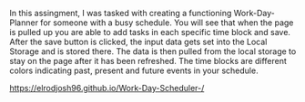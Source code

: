 In this assingment, I was tasked with creating a functioning Work-Day-Planner for someone with a busy schedule. You will see that when the page is pulled up you are able to add tasks in each specific time block and save. After the save button is clicked, the input data gets set into the Local Storage and is stored there. The data is then pulled from the local storage to stay on the page after it has been refreshed. The time blocks are different colors indicating past, present and future events in your schedule.

https://elrodjosh96.github.io/Work-Day-Scheduler-/